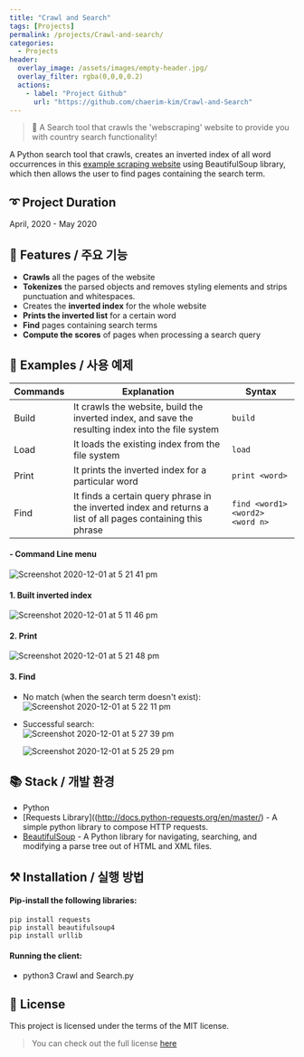 ```yaml
---
title: "Crawl and Search"
tags: [Projects]
permalink: /projects/Crawl-and-search/
categories:
  - Projects
header:
  overlay_image: /assets/images/empty-header.jpg/
  overlay_filter: rgba(0,0,0,0.2)
  actions:
    - label: "Project Github"
      url: "https://github.com/chaerim-kim/Crawl-and-Search"
---
```



> 🔎 A Search tool that crawls the 'webscraping' website to provide you with country search functionality!

A Python search tool that crawls, creates an inverted index of all word occurrences in this [example scraping website](http://example.webscraping.com) using BeautifulSoup library, which then allows the user to find pages containing the search term.


## ➰ Project Duration
April, 2020 - May 2020



## 🎨 Features / 주요 기능
- **Crawls** all the pages of the website
- **Tokenizes** the parsed objects and removes styling elements and strips punctuation and whitespaces.
- Creates the **inverted index** for the whole website
- **Prints the inverted list** for a certain word
- **Find** pages containing search terms
- **Compute the scores** of pages when processing a search query


## 🐾 Examples / 사용 예제

Commands | Explanation | Syntax
-- | -- | --
Build | It crawls the website, build the inverted index, and save the resulting index into the file system | `build`
Load | It loads the existing index from the file system | `load`
Print | It prints the inverted index for a particular word | `print <word>`
Find | It finds a certain query phrase in the inverted index and returns a list of all pages containing this phrase | `find <word1> <word2> <word n>`

#### - Command Line menu  
![Screenshot 2020-12-01 at 5 21 41 pm](https://user-images.githubusercontent.com/33334078/100715714-f3335400-33fa-11eb-8a25-02df701e9969.png)


#### 1. Built inverted index  
![Screenshot 2020-12-01 at 5 11 46 pm](https://user-images.githubusercontent.com/33334078/100713866-4ce64f00-33f8-11eb-8231-39d60a4c5806.png)


#### 2. Print <word>   
![Screenshot 2020-12-01 at 5 21 48 pm](https://user-images.githubusercontent.com/33334078/100715789-10682280-33fb-11eb-8ebd-a350a649a45f.png)


#### 3. Find  
- No match (when the search term doesn't exist):  
![Screenshot 2020-12-01 at 5 22 11 pm](https://user-images.githubusercontent.com/33334078/100715838-237af280-33fb-11eb-8bb1-b3b6d7484853.png)

- Successful search:  
![Screenshot 2020-12-01 at 5 27 39 pm](https://user-images.githubusercontent.com/33334078/100715878-37265900-33fb-11eb-81fc-a0c00d0bb296.png)

  ![Screenshot 2020-12-01 at 5 25 29 pm](https://user-images.githubusercontent.com/33334078/100715899-3ee5fd80-33fb-11eb-8038-f482cb1135fb.png)




## 📚 Stack / 개발 환경
- Python
- [Requests Library]((http://docs.python-requests.org/en/master/) - A simple python library to compose HTTP requests.
- [BeautifulSoup](https://www.crummy.com/software/BeautifulSoup/doc) - A Python library for navigating, searching, and modifying a parse tree out of HTML and XML files.


## ⚒ Installation / 실행 방법

#### Pip-install the following libraries:
```
pip install requests
pip install beautifulsoup4
pip install urllib
```

#### Running the client:
- python3 Crawl and Search.py


## 📜 License
This project is licensed under the terms of the MIT license.
> You can check out the full license [here](#https://opensource.org/licenses/mit-license.php)
